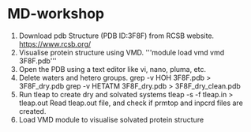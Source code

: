 # MD-workshop
1. Download pdb Structure (PDB ID:3F8F) from RCSB website. https://www.rcsb.org/ 
2. Visualise protein structure using VMD.
'''module load vmd
vmd 3F8F.pdb'''
2. Open the PDB using a text editor like vi, nano, pluma, etc.
3. Delete waters and hetero groups.
grep -v HOH 3F8F.pdb > 3F8F_dry.pdb
grep -v HETATM 3F8F_dry.pdb > 3F8F_dry_clean.pdb
4. Run tleap to create dry and solvated systems
tleap -s -f tleap.in > tleap.out
Read tleap.out file, and check if prmtop and inpcrd files are created.
5. Load VMD module to visualise solvated protein structure
